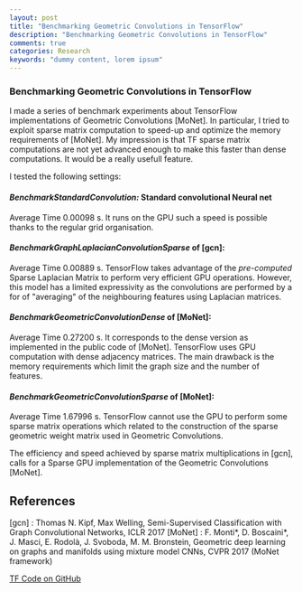 ```yaml
---
layout: post
title: "Benchmarking Geometric Convolutions in TensorFlow"
description: "Benchmarking Geometric Convolutions in TensorFlow"
comments: true
categories: Research
keywords: "dummy content, lorem ipsum"
---
```


### Benchmarking Geometric Convolutions in TensorFlow

I made a series of benchmark experiments about TensorFlow implementations of Geometric Convolutions [MoNet]. In particular, I tried to exploit sparse matrix computation to speed-up and optimize the memory requirements of [MoNet]. My impression is that TF sparse matrix computations are not yet advanced enough to make this faster than dense computations. It would be a really usefull feature.

I tested the following settings:   

#### *BenchmarkStandardConvolution:* Standard convolutional Neural net
Average Time 0.00098 s. It runs on the GPU such a speed is possible thanks to the regular grid organisation.

#### *BenchmarkGraphLaplacianConvolutionSparse* of [gcn]:   
Average Time 0.00889 s. TensorFlow takes advantage of the *pre-computed* Sparse Laplacian Matrix to perform very efficient GPU operations. However, this model has a limited expressivity as the convolutions are performed by a for of "averaging" of the neighbouring features using Laplacian matrices.

#### *BenchmarkGeometricConvolutionDense* of [MoNet]:   
Average Time 0.27200 s. It corresponds to the dense version as implemented in the public code of [MoNet]. 
TensorFlow uses GPU computation with dense adjacency matrices. The main drawback is the memory requirements which limit the graph size and the number of features.

#### *BenchmarkGeometricConvolutionSparse* of [MoNet]:   
Average Time 1.67996 s. TensorFlow cannot use the GPU to perform some sparse matrix operations which related to the construction of the sparse geometric weight matrix used
in Geometric Convolutions.

The efficiency and speed achieved by sparse matrix multiplications in [gcn], calls for a Sparse GPU implementation of the Geometric Convolutions [MoNet].

## References
[gcn] : Thomas N. Kipf, Max Welling, Semi-Supervised Classification with Graph Convolutional Networks, ICLR 2017
[MoNet] : F. Monti*, D. Boscaini*, J. Masci, E. Rodolà, J. Svoboda, M. M. Bronstein, Geometric deep learning on graphs and manifolds using mixture model CNNs, CVPR 2017 (MoNet framework)

[TF Code on GitHub](https://github.com/pierrebaque/GeometricConvolutionsBench)
